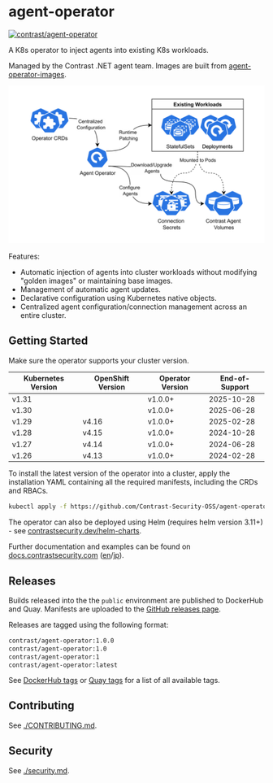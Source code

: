 # agent-operator

[![contrast/agent-operator](https://img.shields.io/docker/v/contrast/agent-operator?label=contrast%2Fagent-operator&logo=docker&logoColor=white&style=flat-square&cacheSeconds=86400)](https://hub.docker.com/r/contrast/agent-operator)

A K8s operator to inject agents into existing K8s workloads.

Managed by the Contrast .NET agent team. Images are built from [agent-operator-images](https://github.com/Contrast-Security-OSS/agent-operator-images).

![Layout](./docs/assets/operator-layout.svg)

Features:
- Automatic injection of agents into cluster workloads without modifying "golden images" or maintaining base images.
- Management of automatic agent updates.
- Declarative configuration using Kubernetes native objects.
- Centralized agent configuration/connection management across an entire cluster.

## Getting Started

Make sure the operator supports your cluster version.

| Kubernetes Version | OpenShift Version | Operator Version | End-of-Support |
|--------------------|-------------------|------------------|----------------|
| v1.31              |                   | v1.0.0+         | 2025-10-28     |
| v1.30              |                   | v1.0.0+         | 2025-06-28     |
| v1.29              | v4.16             | v1.0.0+         | 2025-02-28     |
| v1.28              | v4.15             | v1.0.0+         | 2024-10-28     |
| v1.27              | v4.14             | v1.0.0+         | 2024-06-28     |
| v1.26              | v4.13             | v1.0.0+         | 2024-02-28     |

To install the latest version of the operator into a cluster, apply the installation YAML containing all the required manifests, including the CRDs and RBACs.

```bash
kubectl apply -f https://github.com/Contrast-Security-OSS/agent-operator/releases/latest/download/install-prod.yaml
```

The operator can also be deployed using Helm (requires helm version 3.11+) - see [contrastsecurity.dev/helm-charts](https://contrastsecurity.dev/helm-charts/).

Further documentation and examples can be found on [docs.contrastsecurity.com](https://docs.contrastsecurity.com/en/agent-operator.html) ([en](https://docs.contrastsecurity.com/en/agent-operator.html)/[jp](https://docs.contrastsecurity.jp/ja/agent-operator.html)).

## Releases

Builds released into the the `public` environment are published to DockerHub and Quay. Manifests are uploaded to the [GitHub releases page](https://github.com/Contrast-Security-OSS/agent-operator/releases).

Releases are tagged using the following format:

```
contrast/agent-operator:1.0.0
contrast/agent-operator:1.0
contrast/agent-operator:1
contrast/agent-operator:latest
```

See [DockerHub tags](https://hub.docker.com/r/contrast/agent-operator/tags) or [Quay tags](https://quay.io/repository/contrast/agent-operator?tab=tags) for a list of all available tags.

## Contributing

See [./CONTRIBUTING.md](./CONTRIBUTING.md).

## Security

See [./security.md](./security.md).
